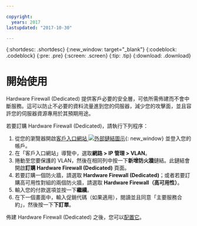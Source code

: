 ```yaml
---

copyright:
  years: 2017
lastupdated: "2017-10-30"

---
```


{:shortdesc: .shortdesc}
{:new_window: target="_blank"}
{:codeblock: .codeblock}
{:pre: .pre}
{:screen: .screen}
{:tip: .tip}
{:download: .download}

# 開始使用
Hardware Firewall (Dedicated) 提供客戶必要的安全層，可依所需佈建而不會中斷服務。這可以防止不必要的資料流量進到您的伺服器，減少您的攻擊面，並且容許您的伺服器資源專用於其預期用途。  

若要訂購 Hardware Firewall (Dedicated)，請執行下列程序：

1. 從您的瀏覽器開啟[客戶入口網站 ![外部鏈結圖示](../../icons/launch-glyph.svg "外部鏈結圖示")](https://control.softlayer.com/){: new_window} 並登入您的帳戶。
2. 在「客戶入口網站」導覽中，選取**網路 > IP 管理 > VLAN**。
3. 捲動至您要保護的 VLAN，然後在相同列中按一下**新增防火牆**鏈結。此鏈結會開啟**訂購 Hardware Firewall (Dedicated)** 頁面。
4. 若要訂購一個防火牆，請選取 **Hardware Firewall (Dedicated)**；或者若要訂購高可用性對組的兩個防火牆，請選取 **Hardware Firewall（高可用性）**。
5. 輸入您的付款選項並按一下**繼續**。
6. 在下一個畫面中，輸入促銷代碼（如果適用），閱讀並且同意「主要服務合約」，然後按一下**下訂單**。 

佈建 Hardware Firewall (Dedicated) 之後，您可以[配置它](editing-rules.html)。
